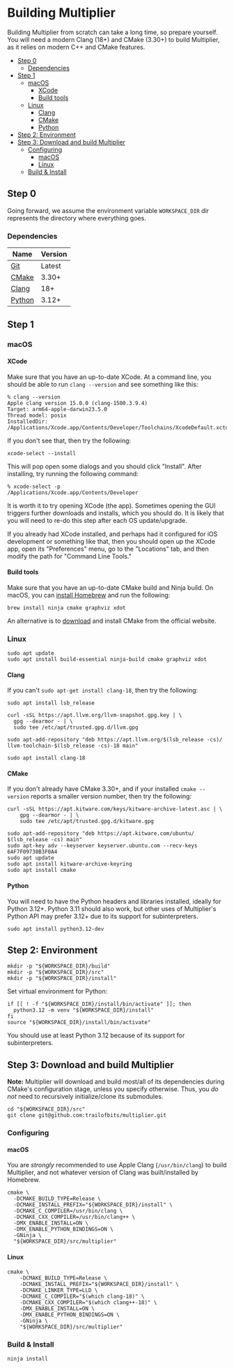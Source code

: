 # Building Multiplier

Building Multiplier from scratch can take a long time, so prepare yourself. You
will need a modern Clang (18+) and CMake (3.30+) to build Multiplier, as it
relies on modern C++ and CMake features.

* [Step 0](#step-0)
  + [Dependencies](#dependencies)
* [Step 1](#step-1)
  + [macOS](#macos)
    - [XCode](#xcode)
    - [Build tools](#build-tools)
  + [Linux](#linux)
    - [Clang](#clang)
    - [CMake](#cmake)
    - [Python](#python)
* [Step 2: Environment](#step-2--environment)
* [Step 3: Download and build Multiplier](#step-3--download-and-build-multiplier)
  + [Configuring](#configuring)
    - [macOS](#macos-1)
    - [Linux](#linux-1)
  + [Build & Install](#build---install)

## Step 0

Going forward, we assume the environment variable `WORKSPACE_DIR` dir represents
the directory where everything goes.

### Dependencies

| Name | Version |
| ---- | ------- |
| [Git](https://git-scm.com/) | Latest |
| [CMake](https://cmake.org/) | 3.30+ |
| [Clang](http://clang.llvm.org/) | 18+ |
| [Python](https://www.python.org/) | 3.12+ |

## Step 1

### macOS

#### XCode

Make sure that you have an up-to-date XCode. At a command line, you should be able
to run `clang --version` and see something like this:

```shell
% clang --version
Apple clang version 15.0.0 (clang-1500.3.9.4)
Target: arm64-apple-darwin23.5.0
Thread model: posix
InstalledDir: /Applications/Xcode.app/Contents/Developer/Toolchains/XcodeDefault.xctoolchain/usr/bin
```

If you don't see that, then try the following:

```shell
xcode-select --install
```

This will pop open some dialogs and you should click "Install". After installing,
try running the following command:

```shell
% xcode-select -p
/Applications/Xcode.app/Contents/Developer
```

It is worth it to try opening XCode (the app). Sometimes opening the GUI triggers
further downloads and installs, which you should do. It is likely that you will
need to re-do this step after each OS update/upgrade.

If you already had XCode installed, and perhaps had it configured for iOS development
or something like that, then you should open up the XCode app, open its "Preferences"
menu, go to the "Locations" tab, and then modify the path for "Command Line Tools."

#### Build tools

Make sure that you have an up-to-date CMake build and Ninja build. On macOS, you
can [install Homebrew](https://brew.sh/) and run the following:

```shell
brew install ninja cmake graphviz xdot
```

An alternative is to [download](https://cmake.org/download/) and install CMake
from the official website.

### Linux

```shell
sudo apt update
sudo apt install build-essential ninja-build cmake graphviz xdot
```

#### Clang

If you can't `sudo apt-get install clang-18`, then try the following:

```shell
sudo apt install lsb_release

curl -sSL https://apt.llvm.org/llvm-snapshot.gpg.key | \
  gpg --dearmor - | \
  sudo tee /etc/apt/trusted.gpg.d/llvm.gpg

sudo apt-add-repository "deb https://apt.llvm.org/$(lsb_release -cs)/ llvm-toolchain-$(lsb_release -cs)-18 main"

sudo apt install clang-18
```

#### CMake

If you don't already have CMake 3.30+, and if your installed `cmake --version`
reports a smaller version number, then try the following:

```shell
curl -sSL https://apt.kitware.com/keys/kitware-archive-latest.asc | \
    gpg --dearmor - | \
    sudo tee /etc/apt/trusted.gpg.d/kitware.gpg

sudo apt-add-repository "deb https://apt.kitware.com/ubuntu/ $(lsb_release -cs) main"
sudo apt-key adv --keyserver keyserver.ubuntu.com --recv-keys 6AF7F09730B3F0A4
sudo apt update
sudo apt install kitware-archive-keyring
sudo apt install cmake
```

#### Python

You will need to have the Python headers and libraries installed, ideally for
Python 3.12+. Python 3.11 should also work, but other uses of Multiplier's
Python API may prefer 3.12+ due to its support for subinterpreters.

```shell
sudo apt install python3.12-dev
```

## Step 2: Environment

```shell
mkdir -p "${WORKSPACE_DIR}/build"
mkdir -p "${WORKSPACE_DIR}/src"
mkdir -p "${WORKSPACE_DIR}/install"
```

Set virtual environment for Python:

```shell
if [[ ! -f "${WORKSPACE_DIR}/install/bin/activate" ]]; then
  python3.12 -m venv "${WORKSPACE_DIR}/install"
fi
source "${WORKSPACE_DIR}/install/bin/activate"
```

You should use at least Python 3.12 because of its support for subinterpreters.

## Step 3: Download and build Multiplier

**Note:** Multiplier will download and build most/all of its dependencies during
CMake's configuration stage, unless you specify otherwise. Thus, you *do not*
need to recursively initialize/clone its submodules.

```shell
cd "${WORKSPACE_DIR}/src"
git clone git@github.com:trailofbits/multiplier.git
```

### Configuring

#### macOS

You are *strongly* recommended to use Apple Clang (`/usr/bin/clang`) to build
Multiplier, and not whatever version of Clang was built/installed by Homebrew.

```shell
cmake \
  -DCMAKE_BUILD_TYPE=Release \
  -DCMAKE_INSTALL_PREFIX="${WORKSPACE_DIR}/install" \
  -DCMAKE_C_COMPILER=/usr/bin/clang \
  -DCMAKE_CXX_COMPILER=/usr/bin/clang++ \
  -DMX_ENABLE_INSTALL=ON \
  -DMX_ENABLE_PYTHON_BINDINGS=ON \
  -GNinja \
  "${WORKSPACE_DIR}/src/multiplier"
```

#### Linux

```shell
cmake \
    -DCMAKE_BUILD_TYPE=Release \
    -DCMAKE_INSTALL_PREFIX="${WORKSPACE_DIR}/install" \
    -DCMAKE_LINKER_TYPE=LLD \
    -DCMAKE_C_COMPILER="$(which clang-18)" \
    -DCMAKE_CXX_COMPILER="$(which clang++-18)" \
    -DMX_ENABLE_INSTALL=ON \
    -DMX_ENABLE_PYTHON_BINDINGS=ON \
    -GNinja \
    "${WORKSPACE_DIR}/src/multiplier"
```

### Build & Install

```shell
ninja install
```
